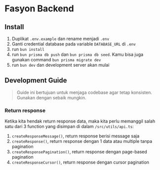 # Fasyon Backend

## Install
1. Duplikat `.env.example` dan rename menjadi `.env`
2. Ganti credential database pada variable `DATABASE_URL` di `.env`
3. run `bun install`
4. run `bun prisma db push` dan `bun prisma db seed`. Kamu bisa juga gunakan command `bun prisma migrate dev`
5. run `bun dev` dan development server akan mulai

## Development Guide
> Guide ini bertujuan untuk menjaga codebase agar tetap konsisten. Gunakan dengan sebaik mungkin.

### Return response
Ketika kita hendak return response data, maka kita perlu memanggil salah satu dari 3 function yang disimpan di dalam `/src/utils/api.ts`:
1. `createResponseMessage()`, return response berisi message saja
2. `createResponse()`, return response dengan 1 data atau multiple tanpa pagination
3. `createResponsePagination()`, return response dengan page-based pagination
4. `createResponseCursor()`, return response dengan cursor pagination
